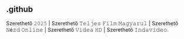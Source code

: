 ## .github

Szerethető 𝟸𝟶𝟸𝟻 | Szerethető 𝚃𝚎𝚕𝚓𝚎𝚜 𝙵𝚒𝚕𝚖 𝙼𝚊𝚐𝚢𝚊𝚛𝚞𝚕 | Szerethető 𝙽é𝚣𝚍 𝙾𝚗𝚕𝚒𝚗𝚎 | Szerethető 𝚅𝚒𝚍𝚎𝚊 𝙷𝙳 | Szerethető 𝙸𝚗𝚍𝚊𝚟𝚒𝚍𝚎𝚘 
